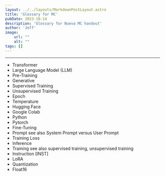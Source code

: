 ```yaml
---
layout: ../../layouts/MarkdownPostLayout.astro
title: 'Glossary for MC'
pubDate: 2023-10-14
description: 'Glossary for Nueva MC handout'
author: 'Jeff'
image:
    url: ""
    alt: ""
tags: []
---
```


***
* Transformer
* Large Language Model (LLM)
* Pre-Training
* Generative
* Supervised Training
* Unsupervised Training
* Epoch
* Temperature
* Hugging Face
* Google Colab
* Python
* Pytorch
* Fine-Tuning
* Prompt see also System Prompt versus User Prompt
* Training Loss
* Inference
* Training see also supervised training, unsupervised training
* Instruction [INST]
* LoRA
* Quantization
* Float16
